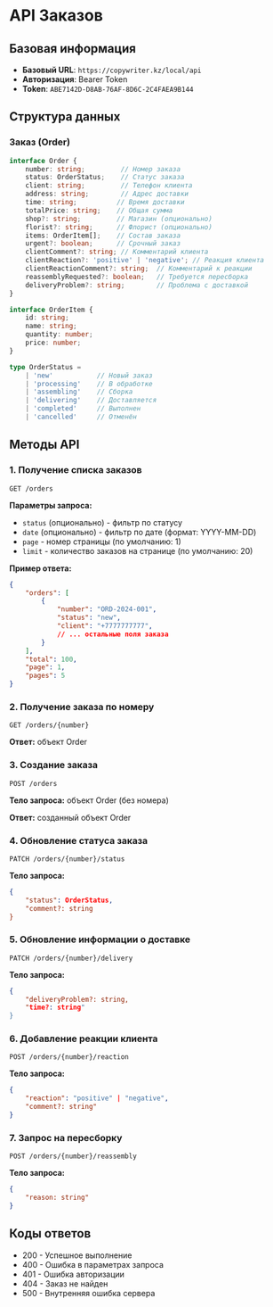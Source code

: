 # API Заказов

## Базовая информация
- **Базовый URL**: `https://copywriter.kz/local/api`
- **Авторизация**: Bearer Token
- **Token**: `ABE7142D-D8AB-76AF-8D6C-2C4FAEA9B144`

## Структура данных

### Заказ (Order)
```typescript
interface Order {
    number: string;         // Номер заказа
    status: OrderStatus;    // Статус заказа
    client: string;         // Телефон клиента
    address: string;        // Адрес доставки
    time: string;          // Время доставки
    totalPrice: string;    // Общая сумма
    shop?: string;         // Магазин (опционально)
    florist?: string;      // Флорист (опционально)
    items: OrderItem[];    // Состав заказа
    urgent?: boolean;      // Срочный заказ
    clientComment?: string; // Комментарий клиента
    clientReaction?: 'positive' | 'negative'; // Реакция клиента
    clientReactionComment?: string;  // Комментарий к реакции
    reassemblyRequested?: boolean;   // Требуется пересборка
    deliveryProblem?: string;        // Проблема с доставкой
}

interface OrderItem {
    id: string;
    name: string;
    quantity: number;
    price: number;
}

type OrderStatus = 
    | 'new'           // Новый заказ
    | 'processing'    // В обработке
    | 'assembling'    // Сборка
    | 'delivering'    // Доставляется
    | 'completed'     // Выполнен
    | 'cancelled'     // Отменён
```

## Методы API

### 1. Получение списка заказов
`GET /orders`

**Параметры запроса:**
- `status` (опционально) - фильтр по статусу
- `date` (опционально) - фильтр по дате (формат: YYYY-MM-DD)
- `page` - номер страницы (по умолчанию: 1)
- `limit` - количество заказов на странице (по умолчанию: 20)

**Пример ответа:**
```json
{
    "orders": [
        {
            "number": "ORD-2024-001",
            "status": "new",
            "client": "+7777777777",
            // ... остальные поля заказа
        }
    ],
    "total": 100,
    "page": 1,
    "pages": 5
}
```

### 2. Получение заказа по номеру
`GET /orders/{number}`

**Ответ:** объект Order

### 3. Создание заказа
`POST /orders`

**Тело запроса:** объект Order (без номера)

**Ответ:** созданный объект Order

### 4. Обновление статуса заказа
`PATCH /orders/{number}/status`

**Тело запроса:**
```json
{
    "status": OrderStatus,
    "comment?: string
}
```

### 5. Обновление информации о доставке
`PATCH /orders/{number}/delivery`

**Тело запроса:**
```json
{
    "deliveryProblem?: string,
    "time?: string"
}
```

### 6. Добавление реакции клиента
`POST /orders/{number}/reaction`

**Тело запроса:**
```json
{
    "reaction": "positive" | "negative",
    "comment?: string"
}
```

### 7. Запрос на пересборку
`POST /orders/{number}/reassembly`

**Тело запроса:**
```json
{
    "reason: string"
}
```

## Коды ответов
- 200 - Успешное выполнение
- 400 - Ошибка в параметрах запроса
- 401 - Ошибка авторизации
- 404 - Заказ не найден
- 500 - Внутренняя ошибка сервера




